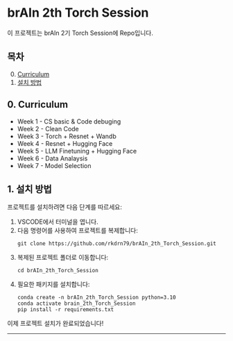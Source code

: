 # brAIn 2th Torch Session
이 프로젝트는 brAIn 2기 Torch Session에 Repo입니다.

## 목차
0. [Curriculum](#0-curriculum)
1. [설치 방법](#1-설치-방법)

## 0. Curriculum
- Week 1 - CS basic & Code debuging
- Week 2 - Clean Code
- Week 3 - Torch + Resnet + Wandb
- Week 4 - Resnet + Hugging Face
- Week 5 - LLM Finetuning + Hugging Face
- Week 6 - Data Analaysis
- Week 7 - Model Selection

## 1. 설치 방법

프로젝트를 설치하려면 다음 단계를 따르세요:

1. VSCODE에서 터미널을 엽니다.
2. 다음 명령어를 사용하여 프로젝트를 복제합니다:
   ```
   git clone https://github.com/rkdrn79/brAIn_2th_Torch_Session.git
   ```
3. 복제된 프로젝트 폴더로 이동합니다:
   ```
   cd brAIn_2th_Torch_Session
   ```
4. 필요한 패키지를 설치합니다:
   ```
   conda create -n brAIn_2th_Torch_Session python=3.10
   conda activate brain_2th_Torch_Session   
   pip install -r requirements.txt
   ```

이제 프로젝트 설치가 완료되었습니다!

---

